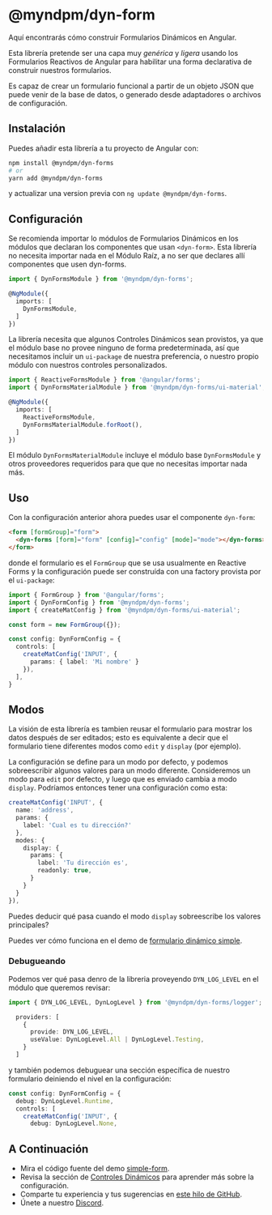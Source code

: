 # @myndpm/dyn-form

Aquí encontrarás cómo construir Formularios Dinámicos en Angular.

Esta librería pretende ser una capa muy *genérica* y *ligera* usando los Formularios Reactivos de Angular para habilitar una forma declarativa de construir nuestros formularios.

Es capaz de crear un formulario funcional a partir de un objeto JSON que puede venir de la base de datos, o generado desde adaptadores o archivos de configuración.

## Instalación

Puedes añadir esta librería a tu proyecto de Angular con:

```bash
npm install @myndpm/dyn-forms
# or
yarn add @myndpm/dyn-forms
```

y actualizar una version previa con `ng update @myndpm/dyn-forms`.

## Configuración

Se recomienda importar lo módulos de Formularios Dinámicos
en los módulos que declaran los componentes que usan `<dyn-form>`.
Esta librería no necesita importar nada en el Módulo Raíz,
a no ser que declares allí componentes que usen dyn-forms.

```typescript
import { DynFormsModule } from '@myndpm/dyn-forms';

@NgModule({
  imports: [
    DynFormsModule,
  ]
})
```

La librería necesita que algunos Controles Dinámicos sean provistos,
ya que el módulo base no provee ninguno de forma predeterminada,
así que necesitamos incluir un `ui-package` de nuestra preferencia,
o nuestro propio módulo con nuestros controles personalizados.

```typescript
import { ReactiveFormsModule } from '@angular/forms';
import { DynFormsMaterialModule } from '@myndpm/dyn-forms/ui-material';

@NgModule({
  imports: [
    ReactiveFormsModule,
    DynFormsMaterialModule.forRoot(),
  ]
})
```

El módulo `DynFormsMaterialModule` incluye el módulo base `DynFormsModule`
y otros proveedores requeridos para que que no necesitas importar nada más.

## Uso

Con la configuración anterior ahora puedes usar el componente `dyn-form`:

```html
<form [formGroup]="form">
  <dyn-forms [form]="form" [config]="config" [mode]="mode"></dyn-forms>
</form>
```

donde el formulario es el `FormGroup` que se usa usualmente en Reactive Forms
y la configuración puede ser construída con una factory provista por el `ui-package`:

```typescript
import { FormGroup } from '@angular/forms';
import { DynFormConfig } from '@myndpm/dyn-forms';
import { createMatConfig } from '@myndpm/dyn-forms/ui-material';

const form = new FormGroup({});

const config: DynFormConfig = {
  controls: [
    createMatConfig('INPUT', {
      params: { label: 'Mi nombre' }
    }),
  ],
}
```

## Modos

La visión de esta librería es tambien reusar el formulario para mostrar los datos después de ser editados; esto es equivalente a decir que el formulario tiene diferentes modos como `edit` y `display` (por ejemplo).

La configuración se define para un modo por defecto, y podemos sobreescribir algunos valores para un modo diferente. Consideremos un modo para `edit` por defecto, y luego que es enviado cambia a modo `display`. Podríamos entonces tener una configuración como esta:

```typescript
createMatConfig('INPUT', {
  name: 'address',
  params: {
    label: 'Cual es tu dirección?'
  },
  modes: {
    display: {
      params: {
        label: 'Tu dirección es',
        readonly: true,
      }
    }
  }
}),
```

Puedes deducir qué pasa cuando el modo `display` sobreescribe los valores principales?

Puedes ver cómo funciona en el demo de [formulario dinámico simple](https://mynd.dev/demos/dyn-forms/simple-form).

### Debugueando

Podemos ver qué pasa denro de la libreria proveyendo `DYN_LOG_LEVEL` en el módulo que queremos revisar:

```typescript
import { DYN_LOG_LEVEL, DynLogLevel } from '@myndpm/dyn-forms/logger';

  providers: [
    {
      provide: DYN_LOG_LEVEL,
      useValue: DynLogLevel.All | DynLogLevel.Testing,
    }
  ]
```

y también podemos debuguear una sección específica de nuestro formulario deiniendo el nivel en la configuración:

```typescript
const config: DynFormConfig = {
  debug: DynLogLevel.Runtime,
  controls: [
    createMatConfig('INPUT', {
      debug: DynLogLevel.None,
```

## A Continuación

- Mira el código fuente del demo [simple-form](https://github.com/myndpm/open-source/tree/master/apps/website/src/app/demos/submodules/dyn-forms/components/simple).
- Revisa la sección de [Controles Dinámicos](/docs/dyn-forms/intro/dynamic-controls) para aprender más sobre la configuración.
- Comparte tu experiencia y tus sugerencias en [este hilo de GitHub](https://github.com/myndpm/open-source/discussions/26).
- Únete a nuestro [Discord](https://discord.gg/XxEqkvzeXg).
